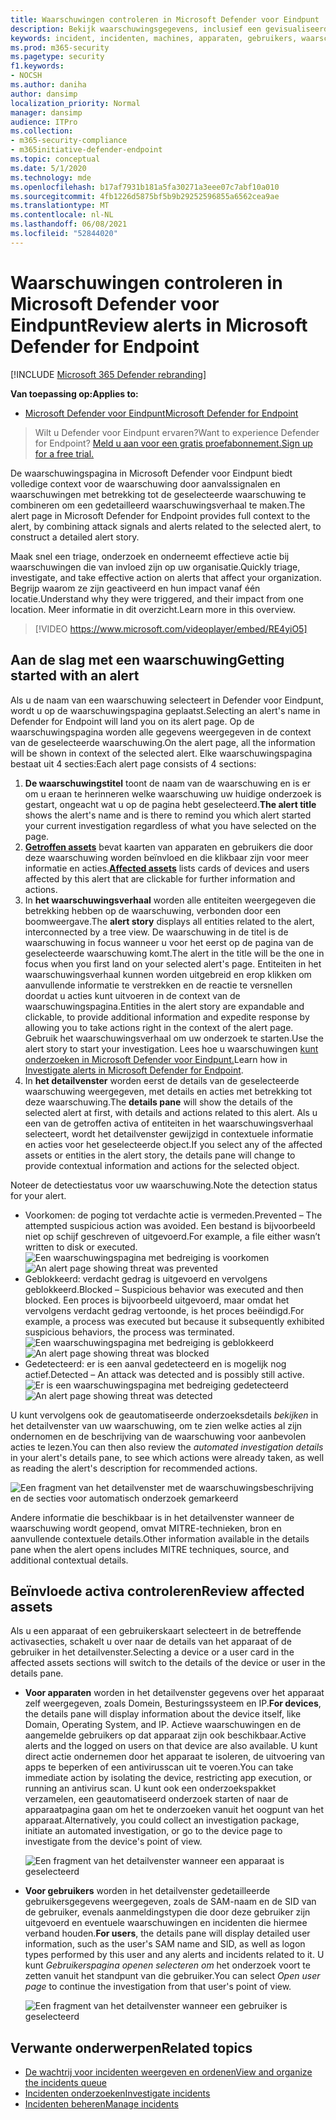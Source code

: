 ```yaml
---
title: Waarschuwingen controleren in Microsoft Defender voor Eindpunt
description: Bekijk waarschuwingsgegevens, inclusief een gevisualiseerd waarschuwingsverhaal en details voor elke stap van de keten.
keywords: incident, incidenten, machines, apparaten, gebruikers, waarschuwingen, waarschuwing, onderzoek, grafiek, bewijs
ms.prod: m365-security
ms.pagetype: security
f1.keywords:
- NOCSH
ms.author: daniha
author: dansimp
localization_priority: Normal
manager: dansimp
audience: ITPro
ms.collection:
- m365-security-compliance
- m365initiative-defender-endpoint
ms.topic: conceptual
ms.date: 5/1/2020
ms.technology: mde
ms.openlocfilehash: b17af7931b181a5fa30271a3eee07c7abf10a010
ms.sourcegitcommit: 4fb1226d5875bf5b9b29252596855a6562cea9ae
ms.translationtype: MT
ms.contentlocale: nl-NL
ms.lasthandoff: 06/08/2021
ms.locfileid: "52844020"
---
```

# <a name="review-alerts-in-microsoft-defender-for-endpoint"></a><span data-ttu-id="a08b2-104">Waarschuwingen controleren in Microsoft Defender voor Eindpunt</span><span class="sxs-lookup"><span data-stu-id="a08b2-104">Review alerts in Microsoft Defender for Endpoint</span></span>

[!INCLUDE [Microsoft 365 Defender rebranding](../../includes/microsoft-defender.md)]


<span data-ttu-id="a08b2-105">**Van toepassing op:**</span><span class="sxs-lookup"><span data-stu-id="a08b2-105">**Applies to:**</span></span>
- [<span data-ttu-id="a08b2-106">Microsoft Defender voor Eindpunt</span><span class="sxs-lookup"><span data-stu-id="a08b2-106">Microsoft Defender for Endpoint</span></span>](https://go.microsoft.com/fwlink/?linkid=2154037)

><span data-ttu-id="a08b2-107">Wilt u Defender voor Eindpunt ervaren?</span><span class="sxs-lookup"><span data-stu-id="a08b2-107">Want to experience Defender for Endpoint?</span></span> [<span data-ttu-id="a08b2-108">Meld u aan voor een gratis proefabonnement.</span><span class="sxs-lookup"><span data-stu-id="a08b2-108">Sign up for a free trial.</span></span>](https://www.microsoft.com/microsoft-365/windows/microsoft-defender-atp?ocid=docs-wdatp-managealerts-abovefoldlink)

<span data-ttu-id="a08b2-109">De waarschuwingspagina in Microsoft Defender voor Eindpunt biedt volledige context voor de waarschuwing door aanvalssignalen en waarschuwingen met betrekking tot de geselecteerde waarschuwing te combineren om een gedetailleerd waarschuwingsverhaal te maken.</span><span class="sxs-lookup"><span data-stu-id="a08b2-109">The alert page in Microsoft Defender for Endpoint provides full context to the alert, by combining attack signals and alerts related to the selected alert, to construct a detailed alert story.</span></span>

<span data-ttu-id="a08b2-110">Maak snel een triage, onderzoek en onderneemt effectieve actie bij waarschuwingen die van invloed zijn op uw organisatie.</span><span class="sxs-lookup"><span data-stu-id="a08b2-110">Quickly triage, investigate, and take effective action on alerts that affect your organization.</span></span> <span data-ttu-id="a08b2-111">Begrijp waarom ze zijn geactiveerd en hun impact vanaf één locatie.</span><span class="sxs-lookup"><span data-stu-id="a08b2-111">Understand why they were triggered, and their impact from one location.</span></span> <span data-ttu-id="a08b2-112">Meer informatie in dit overzicht.</span><span class="sxs-lookup"><span data-stu-id="a08b2-112">Learn more in this overview.</span></span>

> [!VIDEO https://www.microsoft.com/videoplayer/embed/RE4yiO5]

## <a name="getting-started-with-an-alert"></a><span data-ttu-id="a08b2-113">Aan de slag met een waarschuwing</span><span class="sxs-lookup"><span data-stu-id="a08b2-113">Getting started with an alert</span></span>

<span data-ttu-id="a08b2-114">Als u de naam van een waarschuwing selecteert in Defender voor Eindpunt, wordt u op de waarschuwingspagina geplaatst.</span><span class="sxs-lookup"><span data-stu-id="a08b2-114">Selecting an alert's name in Defender for Endpoint will land you on its alert page.</span></span> <span data-ttu-id="a08b2-115">Op de waarschuwingspagina worden alle gegevens weergegeven in de context van de geselecteerde waarschuwing.</span><span class="sxs-lookup"><span data-stu-id="a08b2-115">On the alert page, all the information will be shown in context of the selected alert.</span></span> <span data-ttu-id="a08b2-116">Elke waarschuwingspagina bestaat uit 4 secties:</span><span class="sxs-lookup"><span data-stu-id="a08b2-116">Each alert page consists of 4 sections:</span></span>

1. <span data-ttu-id="a08b2-117">**De waarschuwingstitel** toont de naam van de waarschuwing en is er om u eraan te herinneren welke waarschuwing uw huidige onderzoek is gestart, ongeacht wat u op de pagina hebt geselecteerd.</span><span class="sxs-lookup"><span data-stu-id="a08b2-117">**The alert title** shows the alert's name and is there to remind you which alert started your current investigation regardless of what you have selected on the page.</span></span>
2. <span data-ttu-id="a08b2-118">[**Getroffen assets**](#review-affected-assets) bevat kaarten van apparaten en gebruikers die door deze waarschuwing worden beïnvloed en die klikbaar zijn voor meer informatie en acties.</span><span class="sxs-lookup"><span data-stu-id="a08b2-118">[**Affected assets**](#review-affected-assets) lists cards of devices and users affected by this alert that are clickable for further information and actions.</span></span>
3. <span data-ttu-id="a08b2-119">In **het waarschuwingsverhaal** worden alle entiteiten weergegeven die betrekking hebben op de waarschuwing, verbonden door een boomweergave.</span><span class="sxs-lookup"><span data-stu-id="a08b2-119">The **alert story** displays all entities related to the alert, interconnected by a tree view.</span></span> <span data-ttu-id="a08b2-120">De waarschuwing in de titel is de waarschuwing in focus wanneer u voor het eerst op de pagina van de geselecteerde waarschuwing komt.</span><span class="sxs-lookup"><span data-stu-id="a08b2-120">The alert in the title will be the one in focus when you first land on your selected alert's page.</span></span> <span data-ttu-id="a08b2-121">Entiteiten in het waarschuwingsverhaal kunnen worden uitgebreid en erop klikken om aanvullende informatie te verstrekken en de reactie te versnellen doordat u acties kunt uitvoeren in de context van de waarschuwingspagina.</span><span class="sxs-lookup"><span data-stu-id="a08b2-121">Entities in the alert story are expandable and clickable, to provide additional information and expedite response by allowing you to take actions right in the context of the alert page.</span></span> <span data-ttu-id="a08b2-122">Gebruik het waarschuwingsverhaal om uw onderzoek te starten.</span><span class="sxs-lookup"><span data-stu-id="a08b2-122">Use the alert story to start your investigation.</span></span> <span data-ttu-id="a08b2-123">Lees hoe u waarschuwingen [kunt onderzoeken in Microsoft Defender voor Eindpunt.](/microsoft-365/security/defender-endpoint/investigate-alerts)</span><span class="sxs-lookup"><span data-stu-id="a08b2-123">Learn how in [Investigate alerts in Microsoft Defender for Endpoint](/microsoft-365/security/defender-endpoint/investigate-alerts).</span></span>
4. <span data-ttu-id="a08b2-124">In **het detailvenster** worden eerst de details van de geselecteerde waarschuwing weergegeven, met details en acties met betrekking tot deze waarschuwing.</span><span class="sxs-lookup"><span data-stu-id="a08b2-124">The **details pane** will show the details of the selected alert at first, with details and actions related to this alert.</span></span> <span data-ttu-id="a08b2-125">Als u een van de getroffen activa of entiteiten in het waarschuwingsverhaal selecteert, wordt het detailvenster gewijzigd in contextuele informatie en acties voor het geselecteerde object.</span><span class="sxs-lookup"><span data-stu-id="a08b2-125">If you select any of the affected assets or entities in the alert story, the details pane will change to provide contextual information and actions for the selected object.</span></span>

<span data-ttu-id="a08b2-126">Noteer de detectiestatus voor uw waarschuwing.</span><span class="sxs-lookup"><span data-stu-id="a08b2-126">Note the detection status for your alert.</span></span> 
- <span data-ttu-id="a08b2-127">Voorkomen: de poging tot verdachte actie is vermeden.</span><span class="sxs-lookup"><span data-stu-id="a08b2-127">Prevented – The attempted suspicious action was avoided.</span></span> <span data-ttu-id="a08b2-128">Een bestand is bijvoorbeeld niet op schijf geschreven of uitgevoerd.</span><span class="sxs-lookup"><span data-stu-id="a08b2-128">For example, a file either wasn’t written to disk or executed.</span></span>
<span data-ttu-id="a08b2-129">![Een waarschuwingspagina met bedreiging is voorkomen](images/detstat-prevented.png)</span><span class="sxs-lookup"><span data-stu-id="a08b2-129">![An alert page showing threat was prevented](images/detstat-prevented.png)</span></span>
- <span data-ttu-id="a08b2-130">Geblokkeerd: verdacht gedrag is uitgevoerd en vervolgens geblokkeerd.</span><span class="sxs-lookup"><span data-stu-id="a08b2-130">Blocked – Suspicious behavior was executed and then blocked.</span></span> <span data-ttu-id="a08b2-131">Een proces is bijvoorbeeld uitgevoerd, maar omdat het vervolgens verdacht gedrag vertoonde, is het proces beëindigd.</span><span class="sxs-lookup"><span data-stu-id="a08b2-131">For example, a process was executed but because it subsequently exhibited suspicious behaviors, the process was terminated.</span></span>
<span data-ttu-id="a08b2-132">![Een waarschuwingspagina met bedreiging is geblokkeerd](images/detstat-blocked.png)</span><span class="sxs-lookup"><span data-stu-id="a08b2-132">![An alert page showing threat was blocked](images/detstat-blocked.png)</span></span>
- <span data-ttu-id="a08b2-133">Gedetecteerd: er is een aanval gedetecteerd en is mogelijk nog actief.</span><span class="sxs-lookup"><span data-stu-id="a08b2-133">Detected – An attack was detected and is possibly still active.</span></span>
<span data-ttu-id="a08b2-134">![Er is een waarschuwingspagina met bedreiging gedetecteerd](images/detstat-detected.png)</span><span class="sxs-lookup"><span data-stu-id="a08b2-134">![An alert page showing threat was detected](images/detstat-detected.png)</span></span>




<span data-ttu-id="a08b2-135">U kunt vervolgens ook de geautomatiseerde onderzoeksdetails *bekijken* in het detailvenster van uw waarschuwing, om te zien welke acties al zijn ondernomen en de beschrijving van de waarschuwing voor aanbevolen acties te lezen.</span><span class="sxs-lookup"><span data-stu-id="a08b2-135">You can then also review the *automated investigation details* in your alert's details pane, to see which actions were already taken, as well as reading the alert's description for recommended actions.</span></span>

![Een fragment van het detailvenster met de waarschuwingsbeschrijving en de secties voor automatisch onderzoek gemarkeerd](images/alert-air-and-alert-description.png)

<span data-ttu-id="a08b2-137">Andere informatie die beschikbaar is in het detailvenster wanneer de waarschuwing wordt geopend, omvat MITRE-technieken, bron en aanvullende contextuele details.</span><span class="sxs-lookup"><span data-stu-id="a08b2-137">Other information available in the details pane when the alert opens includes MITRE techniques, source, and additional contextual details.</span></span>




## <a name="review-affected-assets"></a><span data-ttu-id="a08b2-138">Beïnvloede activa controleren</span><span class="sxs-lookup"><span data-stu-id="a08b2-138">Review affected assets</span></span>

<span data-ttu-id="a08b2-139">Als u een apparaat of een gebruikerskaart selecteert in de betreffende activasecties, schakelt u over naar de details van het apparaat of de gebruiker in het detailvenster.</span><span class="sxs-lookup"><span data-stu-id="a08b2-139">Selecting a device or a user card in the affected assets sections will switch to the details of the device or user in the details pane.</span></span>

- <span data-ttu-id="a08b2-140">**Voor apparaten** worden in het detailvenster gegevens over het apparaat zelf weergegeven, zoals Domein, Besturingssysteem en IP.</span><span class="sxs-lookup"><span data-stu-id="a08b2-140">**For devices**, the details pane will display information about the device itself, like Domain, Operating System, and IP.</span></span> <span data-ttu-id="a08b2-141">Actieve waarschuwingen en de aangemelde gebruikers op dat apparaat zijn ook beschikbaar.</span><span class="sxs-lookup"><span data-stu-id="a08b2-141">Active alerts and the logged on users on that device are also available.</span></span> <span data-ttu-id="a08b2-142">U kunt direct actie ondernemen door het apparaat te isoleren, de uitvoering van apps te beperken of een antivirusscan uit te voeren.</span><span class="sxs-lookup"><span data-stu-id="a08b2-142">You can take immediate action by isolating the device, restricting app execution, or running an antivirus scan.</span></span> <span data-ttu-id="a08b2-143">U kunt ook een onderzoekspakket verzamelen, een geautomatiseerd onderzoek starten of naar de apparaatpagina gaan om het te onderzoeken vanuit het oogpunt van het apparaat.</span><span class="sxs-lookup"><span data-stu-id="a08b2-143">Alternatively, you could collect an investigation package, initiate an automated investigation, or go to the device page to investigate from the device's point of view.</span></span>

   ![Een fragment van het detailvenster wanneer een apparaat is geselecteerd](images/device-page-details.png)

- <span data-ttu-id="a08b2-145">**Voor gebruikers** worden in het detailvenster gedetailleerde gebruikersgegevens weergegeven, zoals de SAM-naam en de SID van de gebruiker, evenals aanmeldingstypen die door deze gebruiker zijn uitgevoerd en eventuele waarschuwingen en incidenten die hiermee verband houden.</span><span class="sxs-lookup"><span data-stu-id="a08b2-145">**For users**, the details pane will display detailed user information, such as the user's SAM name and SID, as well as logon types performed by this user and any alerts and incidents related to it.</span></span> <span data-ttu-id="a08b2-146">U kunt *Gebruikerspagina openen selecteren om* het onderzoek voort te zetten vanuit het standpunt van die gebruiker.</span><span class="sxs-lookup"><span data-stu-id="a08b2-146">You can select *Open user page* to continue the investigation from that user's point of view.</span></span>

   ![Een fragment van het detailvenster wanneer een gebruiker is geselecteerd](images/user-page-details.png)


## <a name="related-topics"></a><span data-ttu-id="a08b2-148">Verwante onderwerpen</span><span class="sxs-lookup"><span data-stu-id="a08b2-148">Related topics</span></span>

- [<span data-ttu-id="a08b2-149">De wachtrij voor incidenten weergeven en ordenen</span><span class="sxs-lookup"><span data-stu-id="a08b2-149">View and organize the incidents queue</span></span>](view-incidents-queue.md)
- [<span data-ttu-id="a08b2-150">Incidenten onderzoeken</span><span class="sxs-lookup"><span data-stu-id="a08b2-150">Investigate incidents</span></span>](investigate-incidents.md)
- [<span data-ttu-id="a08b2-151">Incidenten beheren</span><span class="sxs-lookup"><span data-stu-id="a08b2-151">Manage incidents</span></span>](manage-incidents.md)
